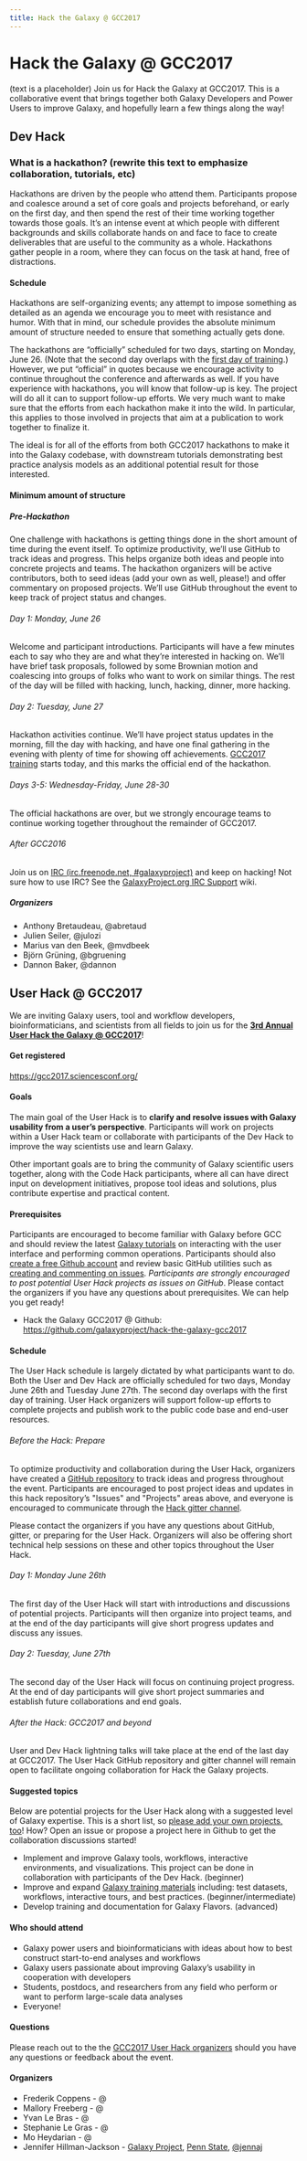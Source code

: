 ```yaml
---
title: Hack the Galaxy @ GCC2017
---
```



# Hack the Galaxy @ GCC2017

(text is a placeholder)
Join us for Hack the Galaxy at GCC2017.  This is a collaborative event that brings together both Galaxy Developers and Power Users to improve Galaxy, and hopefully learn a few things along the way!

## Dev Hack

### What is a hackathon?  (rewrite this text to emphasize collaboration, tutorials, etc)

Hackathons are driven by the people who attend them. Participants propose and coalesce around a set of core goals and projects beforehand, or early on the first day, and then spend the rest of their time working together towards those goals. It’s an intense event at which people with different backgrounds and skills collaborate hands on and face to face to create deliverables that are useful to the community as a whole. Hackathons gather people in a room, where they can focus on the task at hand, free of distractions.

#### Schedule

Hackathons are self-organizing events; any attempt to impose something as detailed as an agenda we encourage you to meet with resistance and humor. With that in mind, our schedule provides the absolute minimum amount of structure needed to ensure that something actually gets done.

The hackathons are “officially” scheduled for two days, starting on Monday, June 26\. (Note that the second day overlaps with the [first day of training](https://gcc2017.sciencesconf.org/page/training).) However, we put “official” in quotes because we encourage activity to continue throughout the conference and afterwards as well. If you have experience with hackathons, you will know that follow-up is key. The project will do all it can to support follow-up efforts. We very much want to make sure that the efforts from each hackathon make it into the wild. In particular, this applies to those involved in projects that aim at a publication to work together to finalize it.

The ideal is for all of the efforts from both GCC2017 hackathons to make it into the Galaxy codebase, with downstream tutorials demonstrating best practice analysis models as an additional potential result for those interested.

#### **Minimum amount of structure**

##### Pre-Hackathon

One challenge with hackathons is getting things done in the short amount of time during the event itself. To optimize productivity, we’ll use GitHub to track ideas and progress. This helps organize both ideas and people into concrete projects and teams. The hackathon organizers will be active contributors, both to seed ideas (add your own as well, please!) and offer commentary on proposed projects. We’ll use GitHub throughout the event to keep track of project status and changes.

###### Day 1: Monday, June 26

Welcome and participant introductions. Participants will have a few minutes each to say who they are and what they’re interested in hacking on. We’ll have brief task proposals, followed by some Brownian motion and coalescing into groups of folks who want to work on similar things. The rest of the day will be filled with hacking, lunch, hacking, dinner, more hacking.

###### Day 2: Tuesday, June 27

Hackathon activities continue. We’ll have project status updates in the morning, fill the day with hacking, and have one final gathering in the evening with plenty of time for showing off achievements. [GCC2017 training](https://gcc2017.sciencesconf.org/page/training) starts today, and this marks the official end of the hackathon.

###### Days 3-5: Wednesday-Friday, June 28-30

The official hackathons are over, but we strongly encourage teams to continue working together throughout the remainder of GCC2017.


###### After GCC2016

Join us on [IRC (irc.freenode.net, #galaxyproject)](https://wiki.galaxyproject.org/Support/IRC) and keep on hacking! Not sure how to use IRC? See the [GalaxyProject.org IRC Support](http://wiki.galaxyproject.org/Support/IRC) wiki.


##### Organizers

- Anthony Bretaudeau, @abretaud
- Julien Seiler, @julozi
- Marius van den Beek, @mvdbeek
- Björn Grüning, @bgruening
- Dannon Baker, @dannon


## User Hack @ GCC2017

We are inviting Galaxy users, tool and workflow developers, bioinformaticians, and scientists from all fields to join us for the **[3rd Annual User Hack the Galaxy @ GCC2017](https://gcc2017.sciencesconf.org/resource/page/id/10)**! 

#### Get registered

https://gcc2017.sciencesconf.org/

#### Goals

The main goal of the User Hack is to **clarify and resolve issues with Galaxy usability from a user’s perspective**. Participants will work on projects within a User Hack team or collaborate with participants of the Dev Hack to improve the way scientists use and learn Galaxy. 

Other important goals are to bring the community of Galaxy scientific users together, along with the Code Hack participants, where all can have direct input on development initiatives, propose tool ideas and solutions, plus contribute expertise and practical content.

#### Prerequisites

Participants are encouraged to become familiar with Galaxy before GCC and should review the latest [Galaxy tutorials](https://galaxyproject.org/learn/index.md) on interacting with the user interface and performing common operations. Participants should also [create a free Github account](https://help.github.com/articles/signing-up-for-a-new-github-account/) and review basic GitHub utilities such as [creating and commenting on issues](https://help.github.com/articles/creating-an-issue/). *Participants are strongly encouraged to post potential User Hack projects as issues on GitHub*. Please contact the organizers if you have any questions about prerequisites. We can help you get ready!

* Hack the Galaxy GCC2017 @ Github: https://github.com/galaxyproject/hack-the-galaxy-gcc2017

#### Schedule

The User Hack schedule is largely dictated by what participants want to do. Both the User and Dev Hack are officially scheduled for two days, Monday June 26th and Tuesday June 27th. The second day overlaps with the first day of training. User Hack organizers will support follow-up efforts to complete projects and publish work to the public code base and end-user resources. 

###### Before the Hack: Prepare

To optimize productivity and collaboration during the User Hack, organizers have created a [GitHub repository](https://github.com/galaxyproject/gcc-datathon-2017) to track ideas and progress throughout the event. Participants are encouraged to post project ideas and updates in this hack repository’s "Issues" and "Projects" areas above, and everyone is encouraged to communicate through the [Hack gitter channel](https://gitter.im/galaxyproject/Lobby). 

Please contact the organizers if you have any questions about GitHub, gitter, or preparing for the User Hack. Organizers will also be offering short technical help sessions on these and other topics throughout the User Hack.

###### Day 1: Monday June 26th

The first day of the User Hack will start with introductions and discussions of potential projects. Participants will then organize into project teams, and at the end of the day participants will give short progress updates and discuss any issues.

###### Day 2: Tuesday, June 27th

The second day of the User Hack will focus on continuing project progress. At the end of day participants will give short project summaries and establish future collaborations and end goals.

###### After the Hack: GCC2017 and beyond

User and Dev Hack lightning talks will take place at the end of the last day at GCC2017. The User Hack GitHub repository and gitter channel will remain open to facilitate ongoing collaboration for Hack the Galaxy projects.

#### Suggested topics

Below are potential projects for the User Hack along with a suggested level of Galaxy expertise. This is a short list, so [please add your own projects, too](https://github.com/galaxyproject/hack-the-galaxy-gcc2017/projects)! How? Open an issue or propose a project here in Github to get the collaboration discussions started!

 * Implement and improve Galaxy tools, workflows, interactive environments, and visualizations. This project can be done in collaboration with participants of the Dev Hack. (beginner)
 * Improve and expand [Galaxy training materials](http://galaxyproject.github.io/training-material/) including: test datasets, workflows, interactive tours, and best practices. (beginner/intermediate)
 * Develop training and documentation for Galaxy Flavors. (advanced)

#### Who should attend

 * Galaxy power users and bioinformaticians with ideas about how to best construct start-to-end analyses and workflows
 * Galaxy users passionate about improving Galaxy’s usability in cooperation with developers
 * Students, postdocs, and researchers from any field who perform or want to perform large-scale data analyses
 * Everyone!
 
#### Questions

Please reach out to the the [GCC2017 User Hack organizers](mailto:gcc_2017_hckdata@groupes.france-bioinformatique.fr) should you have any questions or feedback about the event.

#### Organizers

* Frederik Coppens - @
* Mallory Freeberg - @
* Yvan Le Bras - @
* Stephanie Le Gras - @
* Mo Heydarian - @
* Jennifer Hillman-Jackson - [Galaxy Project](https://galaxyproject.org/), [Penn State](https://galaxyproject.org/people/jennifer-jackson/), [@jennaj](https://github.com/jennaj/)
